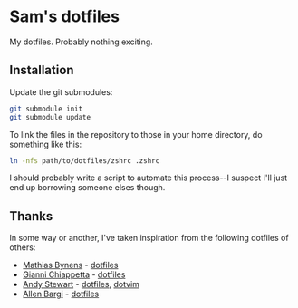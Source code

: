 # Sam's dotfiles

My dotfiles. Probably nothing exciting.

## Installation

Update the git submodules:

```bash
git submodule init
git submodule update
```

To link the files in the repository to those in your home directory, do something like this:

```bash
ln -nfs path/to/dotfiles/zshrc .zshrc
```

I should probably write a script to automate this process--I suspect I'll just end up borrowing someone elses though.

## Thanks

In some way or another, I've taken inspiration from the following dotfiles of others:

- [Mathias Bynens](http://mathiasbynens.be/) - [dotfiles](https://github.com/mathiasbynens/dotfiles)
- [Gianni Chiappetta](http://gf3.ca/brb) - [dotfiles](https://github.com/gf3/dotfiles)
- [Andy Stewart](http://airbladesoftware.com/) - [dotfiles](https://github.com/airblade/dotfiles), [dotvim](https://github.com/airblade/dotvim)
- [Allen Bargi](https://github.com/aziz) - [dotfiles](https://github.com/aziz/dotfiles/)
